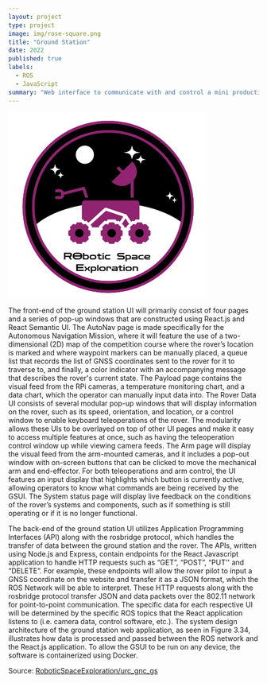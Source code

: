 ```yaml
---
layout: project
type: project
image: img/rose-square.png
title: "Ground Station"
date: 2022
published: true
labels:
  - ROS
  - JavaScript
summary: "Web interface to communicate with and control a mini production Mars rover."
---
```


<img class="img-fluid" src="../img/rose-square.png">

The front-end of the ground station UI will primarily consist of four pages and a series of pop-up windows that are constructed using React.js and React Semantic UI. The AutoNav page is made specifically for the Autonomous Navigation Mission, where it will feature the use of a two-dimensional (2D) map of the competition course where the rover’s location is marked and where waypoint markers can be manually placed, a queue list that records the list of GNSS coordinates sent to the rover for it to traverse to, and finally, a color indicator with an accompanying message that describes the rover's current state. The Payload page contains the visual feed from the RPi cameras, a temperature monitoring chart, and a data chart, which the operator can manually input data into. The Rover Data UI consists of several modular pop-up windows that will display information on the rover, such as its speed, orientation, and location, or a control window to enable keyboard teleoperations of the rover. The modularity allows these UIs to be overlayed on top of other UI pages and make it easy to access multiple features at once, such as having the teleoperation control window up while viewing camera feeds. The Arm page will display the visual feed from the arm-mounted cameras, and it includes a pop-out window with on-screen buttons that can be clicked to move the mechanical arm and end-effector. For both teleoperations and arm control, the UI features an input display that highlights which button is currently active, allowing operators to know what commands are being received by the GSUI. The System status page will display live feedback on the conditions of the rover’s systems and components, such as if something is still operating or if it is no longer functional.

The back-end of the ground station UI utilizes Application Programming Interfaces (API) along with the rosbridge protocol, which handles the transfer of data between the ground station and the rover. The APIs, written using Node.js and Express, contain endpoints for the React Javascript application to handle HTTP requests such as “GET”, “POST”, “PUT'' and “DELETE”. For example, these endpoints will allow the rover pilot to input a GNSS coordinate on the website and transfer it as a JSON format, which the ROS Network will be able to interpret. These HTTP requests along with the rosbridge protocol transfer JSON and data packets over the 802.11 network for point-to-point communication. The specific data for each respective UI will be determined by the specific ROS topics that the React application listens to (i.e. camera data, control software, etc.). The system design architecture of the ground station web application, as seen in Figure 3.34, illustrates how data is processed and passed between the ROS network and the React.js application. To allow the GSUI to be run on any device, the software is containerized using Docker.

Source: <a href="https://github.com/RoboticSpaceExploration/urc_gnc_gs"><i class="large github icon "></i>RoboticSpaceExploration/urc_gnc_gs</a>
